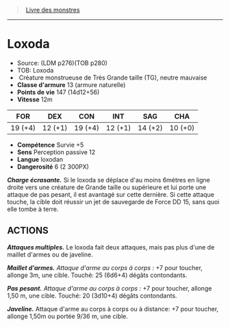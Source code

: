 ﻿> [Livre des monstres](tome_of_beasts.md)

---

# Loxoda

- Source: (LDM p276)(TOB p280)
- TOB: Loxoda
-  Créature monstrueuse de Très Grande taille (TG), neutre mauvaise
- **Classe d'armure** 13 (armure naturelle)
- **Points de vie** 147 (14d12+56)
- **Vitesse** 12m

|FOR|DEX|CON|INT|SAG|CHA|
|---|---|---|---|---|---|
|19 (+4)|12 (+1)|19 (+4)|12 (+1)|14 (+2)|10 (+0)|

- **Compétence** Survie +5
- **Sens** Perception passive 12
- **Langue** loxodan
- **Dangerosité** 6 (2 300PX)

**_Charge écrasante._** Si le loxoda se déplace d'au moins 6mètres en ligne droite vers une créature de Grande taille ou supérieure et lui porte une attaque de pas pesant, il est avantagé sur cette dernière. Si cette attaque touche, la cible doit réussir un jet de sauvegarde de Force DD 15, sans quoi elle tombe à terre.

## ACTIONS

**_Attaques multiples._** Le loxoda fait deux attaques, mais pas plus d'une de maillet d'armes ou de javeline.

**_Maillet d'armes._** _Attaque d'arme au corps à corps :_ +7 pour toucher, allonge 3m, une cible. Touché: 25 (6d6+4) dégâts contondants.

**_Pas pesant._** _Attaque d'arme au corps à corps :_ +7 pour toucher, allonge 1,50 m, une cible. Touché: 20 (3d10+4) dégâts contondants.

**_Javeline._** Attaque d'arme au corps à corps ou à distance: +7 pour toucher, allonge 1,50m ou portée 9/36 m, une cible.

